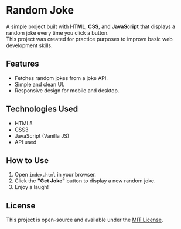 # Random Joke

A simple project built with **HTML**, **CSS**, and **JavaScript** that displays a random joke every time you click a button.  
This project was created for practice purposes to improve basic web development skills.

## Features
- Fetches random jokes from a joke API.
- Simple and clean UI.
- Responsive design for mobile and desktop.

## Technologies Used
- HTML5
- CSS3
- JavaScript (Vanilla JS)
- API used 

## How to Use
1. Open `index.html` in your browser.
2. Click the **"Get Joke"** button to display a new random joke.
3. Enjoy a laugh!



## License
This project is open-source and available under the [MIT License](LICENSE).
